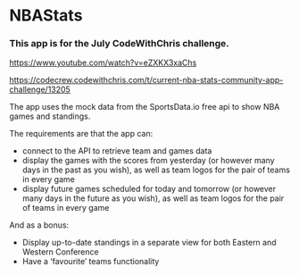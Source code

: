 # NBAStats

### This app is for the July CodeWithChris challenge.

https://www.youtube.com/watch?v=eZXKX3xaChs

https://codecrew.codewithchris.com/t/current-nba-stats-community-app-challenge/13205

The app uses the mock data from the SportsData.io free api to show NBA games and standings. 

The requirements are that the app can:
* connect to the API to retrieve team and games data
* display the games with the scores from yesterday (or however many days in the past as you wish), as well as team logos for the pair of teams in every game
* display future games scheduled for today and tomorrow (or however many days in the future as you wish), as well as team logos for the pair of teams in every game

And as a bonus:
* Display up-to-date standings in a separate view for both Eastern and Western Conference
* Have a ‘favourite’ teams functionality
